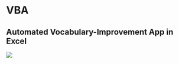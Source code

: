 # VBA

## Automated Vocabulary-Improvement App in Excel


![](https://raw.githubusercontent.com/JosephKnittel/VBA/main/Images/vocab_demo.gif)
